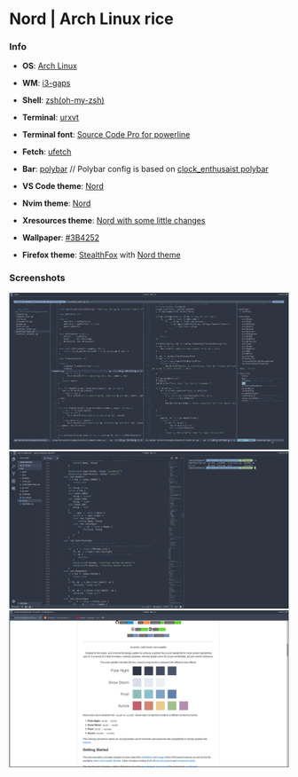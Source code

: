 # Nord | Arch Linux rice

### Info

* **OS**: [Arch Linux](https://www.archlinux.org/)

* **WM**: [i3-gaps](https://github.com/Airblader/i3)

* **Shell**: [zsh(oh-my-zsh)](https://github.com/robbyrussell/oh-my-zsh)

* **Terminal**: [urxvt](https://wiki.archlinux.org/index.php/Rxvt-unicode)

* **Terminal font**: [Source Code Pro for powerline](https://github.com/powerline/fonts/tree/master/SourceCodePro)

* **Fetch**: [ufetch](https://github.com/jschx/ufetch)

* **Bar**: [polybar](https://github.com/jaagr/polybar)  // Polybar config is based on [clock_enthusaist polybar](https://www.reddit.com/r/unixporn/comments/7l4uec/i3_nord_everything/)

* **VS Code theme**: [Nord](https://marketplace.visualstudio.com/items?itemName=arcticicestudio.nord-visual-studio-code)

* **Nvim theme**: [Nord](https://github.com/arcticicestudio/nord-vim)

* **Xresources theme**: [Nord with some little changes](https://github.com/asc11cat/dots/blob/master/nord/.Xresources)

* **Wallpaper**: [#3B4252](https://www.color-hex.com/color/3B4252)

* **Firefox theme**: [StealthFox](https://github.com/rstacruz/firefox-stealthfox) with [Nord theme](https://addons.mozilla.org/en-US/firefox/addon/nord-theme/)

### Screenshots

![nvim](https://github.com/asc11cat/dots/blob/master/nord/screenshots/main.png)
![vscode](https://github.com/asc11cat/dots/blob/master/nord/screenshots/vscode.png)
![firefox](https://github.com/asc11cat/dots/blob/master/nord/screenshots/firefox.png)

